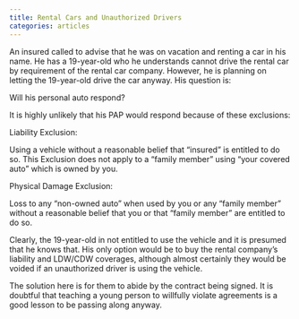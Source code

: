 ```yaml
---
title: Rental Cars and Unauthorized Drivers
categories: articles
---
```

An insured called to advise that he was on vacation and renting a car in his name. He has a 19-year-old who he understands cannot drive the rental car by requirement of the rental car company. However, he is planning on letting the 19-year-old drive the car anyway. His question is:

Will his personal auto respond?

It is highly unlikely that his PAP would respond because of these exclusions:

Liability Exclusion:

Using a vehicle without a reasonable belief that “insured” is entitled to do so. This Exclusion does not apply to a “family member” using “your covered auto” which is owned by you.

Physical Damage Exclusion:

Loss to any “non-owned auto” when used by you or any “family member” without a reasonable belief that you or that “family member” are entitled to do so.

Clearly, the 19-year-old in not entitled to use the vehicle and it is presumed that he knows that. His only option would be to buy the rental company’s liability and LDW/CDW coverages, although almost certainly they would be voided if an unauthorized driver is using the vehicle.

The solution here is for them to abide by the contract being signed. It is doubtful that teaching a young person to willfully violate agreements is a good lesson to be passing along anyway.